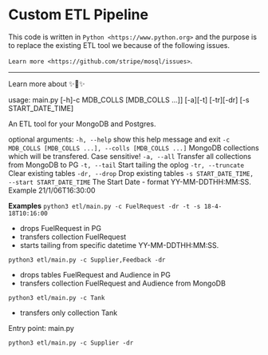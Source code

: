 # Custom ETL Pipeline

This code is written in `Python <https://www.python.org>` and the purpose is to replace the existing ETL tool we because of the following issues.

`Learn more <https://github.com/stripe/mosql/issues>`.

---

Learn more about
✨🍰✨

usage: main.py [-h]-c MDB_COLLS [MDB_COLLS ...]] [-a][-t] [-tr][-dr]
[-s START_DATE_TIME]

An ETL tool for your MongoDB and Postgres.

optional arguments:
`-h, --help` show this help message and exit
`-c MDB_COLLS [MDB_COLLS ...], --colls [MDB_COLLS ...]`
MongoDB collections which will be transfered. Case
sensitive!
`-a, --all` Transfer all collections from MongoDB to PG
`-t, --tail` Start tailing the oplog
`-tr, --truncate` Clear existing tables
`-dr, --drop` Drop existing tables
`-s START_DATE_TIME, --start START_DATE_TIME`
The Start Date - format YY-MM-DDTHH:MM:SS. Example
21/1/06T16:30:00

**Examples**
`python3 etl/main.py -c FuelRequest -dr -t -s 18-4-18T10:16:00`

* drops FuelRequest in PG
* transfers collection FuelRequest
* starts tailing from specific datetime YY-MM-DDTHH:MM:SS.

`python3 etl/main.py -c Supplier,Feedback -dr`

* drops tables FuelRequest and Audience in PG
* transfers collection FuelRequest and Audience from MongoDB

`python3 etl/main.py -c Tank`

* transfers only collection Tank

Entry point: main.py

`python3 etl/main.py -c Supplier -dr`
